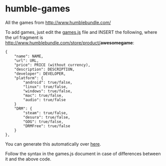 humble-games
============

All the games from http://www.humblebundle.com/

To add games, just edit the [games.js](https://github.com/Calvein/humble-games/blob/gh-pages/games.js)
file and INSERT the following, where the url fragment is http://www.humblebundle.com/store/product/<b>awesomegame</b>:

    {
        "name": NAME,
        "url": URL,
        "price": PRICE (without currency),
        "description": DESCRIPTION,
        "developer": DEVELOPER,
        "platform": {
            "android": true/false,
            "linux": true/false,
            "windows": true/false,
            "mac": true/false,
            "audio": true/false
        }
        "DRM": {
            "steam": true/false,
            "desura": true/false,
            "GOG": true/false,
            "DRMFree": true/false
        }
    },

You can generate this automatically over [here](http://calvein.github.io/humble-games/json.html).

Follow the syntax in the games.js document in case of differences between it and the above code.
